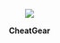 <p align='center'><img src="https://cheatgear.com/assets/images/logo/logo.png"/></p>
<p align='center'><b>CheatGear</b></p>
<!--
**insu-sys/insu-sys** is a ✨ _special_ ✨ repository because its `README.md` (this file) appears on your GitHub profile.

Here are some ideas to get you started:

- 🔭 I’m currently working on ...
- 🌱 I’m currently learning ...
- 👯 I’m looking to collaborate on ...
- 🤔 I’m looking for help with ...
- 💬 Ask me about ...
- 📫 How to reach me: ...
- 😄 Pronouns: ...
- ⚡ Fun fact: ...
-->
